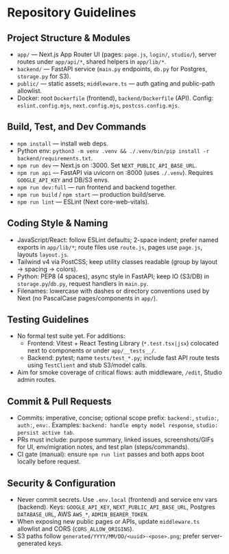 # Repository Guidelines

## Project Structure & Modules
- `app/` — Next.js App Router UI (pages: `page.js`, `login/`, `studio/`), server routes under `app/api/*`, shared helpers in `app/lib/*`.
- `backend/` — FastAPI service (`main.py` endpoints, `db.py` for Postgres, `storage.py` for S3).
- `public/` — static assets; `middleware.ts` — auth gating and public-path allowlist.
- Docker: root `Dockerfile` (frontend), `backend/Dockerfile` (API). Config: `eslint.config.mjs`, `next.config.mjs`, `postcss.config.mjs`.

## Build, Test, and Dev Commands
- `npm install` — install web deps.
- Python env: `python3 -m venv .venv && ./.venv/bin/pip install -r backend/requirements.txt`.
- `npm run dev` — Next.js on :3000. Set `NEXT_PUBLIC_API_BASE_URL`.
- `npm run api` — FastAPI via uvicorn on :8000 (uses `./.venv`). Requires `GOOGLE_API_KEY` and DB/S3 envs.
- `npm run dev:full` — run frontend and backend together.
- `npm run build` / `npm start` — production build/serve.
- `npm run lint` — ESLint (Next core-web-vitals).

## Coding Style & Naming
- JavaScript/React: follow ESLint defaults; 2-space indent; prefer named exports in `app/lib/*`; route files use `route.js`, pages use `page.js`, layouts `layout.js`.
- Tailwind v4 via PostCSS; keep utility classes readable (group by layout → spacing → colors).
- Python: PEP8 (4 spaces), async style in FastAPI; keep IO (S3/DB) in `storage.py`/`db.py`, request handlers in `main.py`.
- Filenames: lowercase with dashes or directory conventions used by Next (no PascalCase pages/components in `app/`).

## Testing Guidelines
- No formal test suite yet. For additions:
  - Frontend: Vitest + React Testing Library (`*.test.tsx|jsx`) colocated next to components or under `app/__tests__/`.
  - Backend: pytest; name `tests/test_*.py`; include fast API route tests using `TestClient` and stub S3/model calls.
- Aim for smoke coverage of critical flows: auth middleware, `/edit`, Studio admin routes.

## Commit & Pull Requests
- Commits: imperative, concise; optional scope prefix: `backend:`, `studio:`, `auth:`, `env:`. Examples: `backend: handle empty model response`, `studio: persist active tab`.
- PRs must include: purpose summary, linked issues, screenshots/GIFs for UI, env/migration notes, and test plan (steps/commands).
- CI gate (manual): ensure `npm run lint` passes and both apps boot locally before request.

## Security & Configuration
- Never commit secrets. Use `.env.local` (frontend) and service env vars (backend). Keys: `GOOGLE_API_KEY`, `NEXT_PUBLIC_API_BASE_URL`, Postgres `DATABASE_URL`, AWS `AWS_*`, `ADMIN_BEARER_TOKEN`.
- When exposing new public pages or APIs, update `middleware.ts` allowlist and CORS (`CORS_ALLOW_ORIGINS`).
- S3 paths follow `generated/YYYY/MM/DD/<uuid>-<pose>.png`; prefer server-generated keys.

